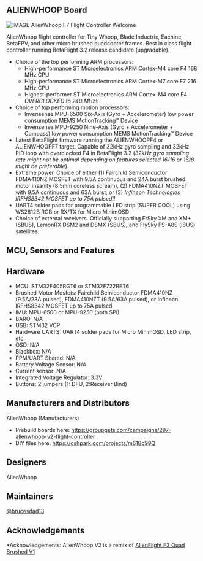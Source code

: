 ## ALIENWHOOP Board

![IMAGE AlienWhoop F7 Flight Controller Welcome](https://scontent-iad3-1.xx.fbcdn.net/v/t1.0-9/20375760_1452516294794035_3452827763551447574_n.png?oh=ce87191ab286e5735aee62b3992636ee&oe=5A38B747)

AlienWhoop flight controller for Tiny Whoop, Blade Inductrix, Eachine, BetaFPV, and other micro brushed quadcopter frames. Best in class flight controller running BetaFlight 3.2 release candidate (upgradable).

* Choice of the top performing ARM processors: 
  * High-performance ST Microelectronics ARM Cortex-M4 core F4 168 MHz CPU
  * High-performance ST Microelectronics ARM Cortex-M7 core F7 216 MHz CPU
  * Highest-performer ST Microelectronics ARM Cortex-M4 core F4 *OVERCLOCKED to 240 MHz!!*
* Choice of top performing motion processors: 
  * Invensense MPU-6500 Six-Axis (Gyro + Accelerometer) low power consumption MEMS MotionTracking™ Device
  * Invensense MPU-9250 Nine-Axis (Gyro + Accelerometer + Compass) low power consumption MEMS MotionTracking™ Device
* Latest BetaFlight firmware running the ALIENWHOOPF4 or ALIENWHOOPF7 target. Capable of 32kHz gyro sampling and 32kHz PID loop with overclocked F4 in BetaFlight 3.2 (*32kHz gyro sampling rate might not be optimal depending on features selected 16/16 or 16/8 might be preferable*).
* Extreme power. Choice of either (1) Fairchild Semiconductor FDMA410NZ MOSFET with 9.5A continuous and 24A burst brushed motor insanity (8.5mm coreless scream), (2) FDMA410NZT MOSFET with 9.5A continuous and 63A burst, or (3) *Infineon Technologies IRFHS8342 MOSFET up to 75A pulsed!!*
* UART4 solder pads for programmable LED strip (SUPER COOL) using WS2812B RGB or RX/TX for Micro MinimOSD
* Choice of external receivers. Officially supporting FrSky XM and XM+ (SBUS), LemonRX DSM2 and DSMX (SBUS), and FlySky FS-A8S (iBUS) satellites.

## MCU, Sensors and Features

## Hardware

  - MCU: STM32F405RGT6 or STM32F722RET6
  - Brushed Motor Mosfets: Fairchild Semiconductor FDMA410NZ (9.5A/23A pulsed), FDMA410NZT (9.5A/63A pulsed), or Infineon IRFHS8342 MOSFET up to 75A pulsed
  - IMU: MPU-6500 or MPU-9250 (both SPI)
  - BARO: N/A
  - USB: STM32 VCP 
  - Hardware UARTS: UART4 solder pads for Micro MinimOSD, LED strip, etc.
  - OSD: N/A
  - Blackbox: N/A
  - PPM/UART Shared: N/A 
  - Battery Voltage Sensor: N/A
  - Current sensor: N/A
  - Integrated Voltage Regulator: 3.3V
  - Buttons: 2 jumpers (1: DFU, 2:Receiver Bind)

## Manufacturers and Distributors
  AlienWhoop (Manufacturers)
  
  - Prebuild boards here: https://groupgets.com/campaigns/297-alienwhoop-v2-flight-controller
  - DIY files here: https://oshpark.com/projects/m61Bc99Q

## Designers

  AlienWhoop

## Maintainers

  [@brucesdad13](https://github.com/brucesdad13)

## Acknowledgements

*Acknowledgements: AlienWhoop V2 is a remix of [AlienFlight F3 Quad Brushed V1](https://github.com/brucesdad13/AlienFlightArchive/tree/master/Flight-Controllers/F3-V1/F3-Quad)